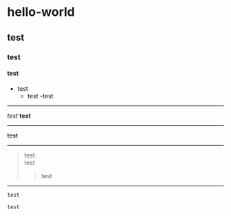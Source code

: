 # hello-world
## test
### test
#### test

- test
  - test
    -test
    
****
_test_
__test__
****
~~test~~
****
> test  
> test
>> test
****
```
test
```
`test`
